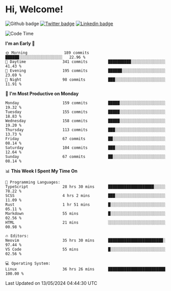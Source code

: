   # Hi, Welcome!
  ![Github badge](https://img.shields.io/github/followers/kraken-afk.svg?style=social&label=Follow&maxAge=2592000)
  [![Twitter badge](https://img.shields.io/badge/-Twitter-00acee?style=flat-square&logo=Twitter&logoColor=white)](https://twitter.com/trshppl)
  [![Linkedin badge](https://img.shields.io/badge/LinkedIn-0077B5?style=flat-square&logo=linkedin&logoColor=white)](https://www.linkedin.com/in/noveanrer)
<!--START_SECTION:waka-->
![Code Time](http://img.shields.io/badge/Code%20Time-217%20hrs%2031%20mins-blue)

**I'm an Early 🐤** 

```text
🌞 Morning                189 commits         ██████░░░░░░░░░░░░░░░░░░░   22.96 % 
🌆 Daytime                341 commits         ██████████░░░░░░░░░░░░░░░   41.43 % 
🌃 Evening                195 commits         ██████░░░░░░░░░░░░░░░░░░░   23.69 % 
🌙 Night                  98 commits          ███░░░░░░░░░░░░░░░░░░░░░░   11.91 % 
```
📅 **I'm Most Productive on Monday** 

```text
Monday                   159 commits         █████░░░░░░░░░░░░░░░░░░░░   19.32 % 
Tuesday                  155 commits         █████░░░░░░░░░░░░░░░░░░░░   18.83 % 
Wednesday                158 commits         █████░░░░░░░░░░░░░░░░░░░░   19.20 % 
Thursday                 113 commits         ███░░░░░░░░░░░░░░░░░░░░░░   13.73 % 
Friday                   67 commits          ██░░░░░░░░░░░░░░░░░░░░░░░   08.14 % 
Saturday                 104 commits         ███░░░░░░░░░░░░░░░░░░░░░░   12.64 % 
Sunday                   67 commits          ██░░░░░░░░░░░░░░░░░░░░░░░   08.14 % 
```


📊 **This Week I Spent My Time On** 

```text
💬 Programming Languages: 
TypeScript               28 hrs 30 mins      ████████████████████░░░░░   78.22 % 
SCSS                     4 hrs 2 mins        ███░░░░░░░░░░░░░░░░░░░░░░   11.09 % 
Rust                     1 hr 51 mins        █░░░░░░░░░░░░░░░░░░░░░░░░   05.11 % 
Markdown                 55 mins             █░░░░░░░░░░░░░░░░░░░░░░░░   02.56 % 
HTML                     21 mins             ░░░░░░░░░░░░░░░░░░░░░░░░░   00.98 % 

🔥 Editors: 
Neovim                   35 hrs 30 mins      ████████████████████████░   97.44 % 
VS Code                  55 mins             █░░░░░░░░░░░░░░░░░░░░░░░░   02.56 % 

💻 Operating System: 
Linux                    36 hrs 26 mins      █████████████████████████   100.00 % 
```


 Last Updated on 13/05/2024 04:44:30 UTC
<!--END_SECTION:waka-->